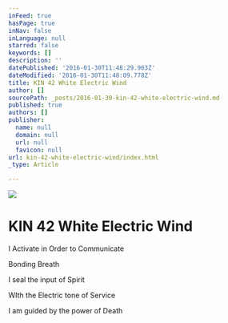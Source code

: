 ```yaml
---
inFeed: true
hasPage: true
inNav: false
inLanguage: null
starred: false
keywords: []
description: ''
datePublished: '2016-01-30T11:48:29.963Z'
dateModified: '2016-01-30T11:48:09.778Z'
title: KIN 42 White Electric Wind
author: []
sourcePath: _posts/2016-01-30-kin-42-white-electric-wind.md
published: true
authors: []
publisher:
  name: null
  domain: null
  url: null
  favicon: null
url: kin-42-white-electric-wind/index.html
_type: Article

---
```

![](https://the-grid-user-content.s3-us-west-2.amazonaws.com/84c74dcd-e53e-4546-8103-f16ae88dc6a8.png)

# KIN 42 White Electric Wind

I Activate in Order to Communicate

Bonding Breath

I seal the input of Spirit

WIth the Electric tone of Service

I am guided by the power of Death